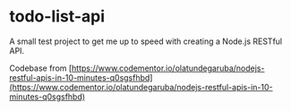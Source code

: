 # todo-list-api
A small test project to get me up to speed with creating a Node.js RESTful API.

Codebase from [https://www.codementor.io/olatundegaruba/nodejs-restful-apis-in-10-minutes-q0sgsfhbd](https://www.codementor.io/olatundegaruba/nodejs-restful-apis-in-10-minutes-q0sgsfhbd)
